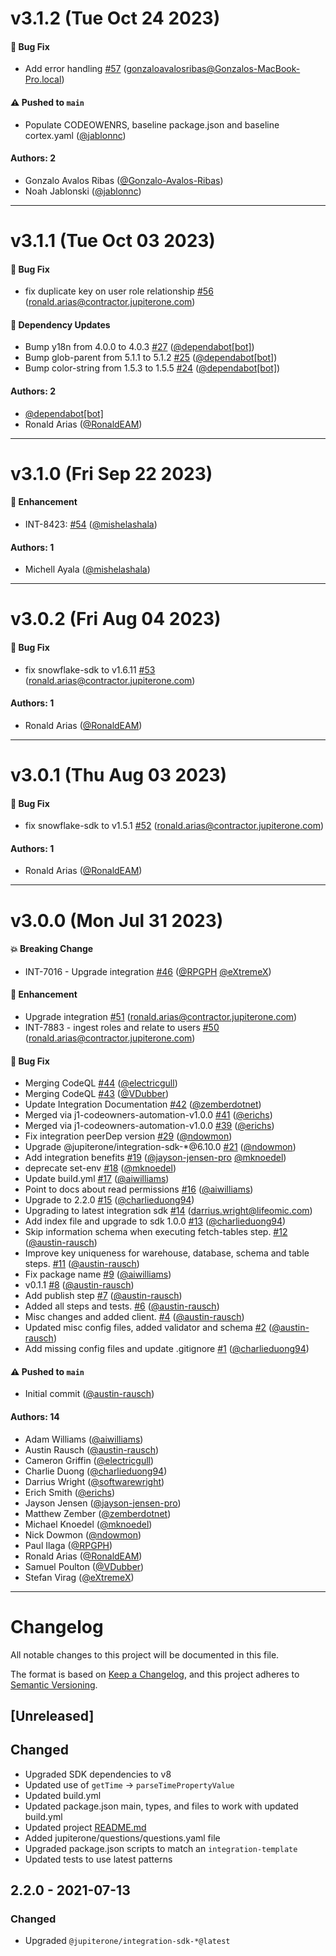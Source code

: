 # v3.1.2 (Tue Oct 24 2023)

#### 🐛 Bug Fix

- Add error handling [#57](https://github.com/JupiterOne/graph-snowflake/pull/57) (gonzaloavalosribas@Gonzalos-MacBook-Pro.local)

#### ⚠️ Pushed to `main`

- Populate CODEOWENRS, baseline package.json and baseline cortex.yaml ([@jablonnc](https://github.com/jablonnc))

#### Authors: 2

- Gonzalo Avalos Ribas ([@Gonzalo-Avalos-Ribas](https://github.com/Gonzalo-Avalos-Ribas))
- Noah Jablonski ([@jablonnc](https://github.com/jablonnc))

---

# v3.1.1 (Tue Oct 03 2023)

#### 🐛 Bug Fix

- fix duplicate key on user role relationship [#56](https://github.com/JupiterOne/graph-snowflake/pull/56) (ronald.arias@contractor.jupiterone.com)

#### 🔩 Dependency Updates

- Bump y18n from 4.0.0 to 4.0.3 [#27](https://github.com/JupiterOne/graph-snowflake/pull/27) ([@dependabot[bot]](https://github.com/dependabot[bot]))
- Bump glob-parent from 5.1.1 to 5.1.2 [#25](https://github.com/JupiterOne/graph-snowflake/pull/25) ([@dependabot[bot]](https://github.com/dependabot[bot]))
- Bump color-string from 1.5.3 to 1.5.5 [#24](https://github.com/JupiterOne/graph-snowflake/pull/24) ([@dependabot[bot]](https://github.com/dependabot[bot]))

#### Authors: 2

- [@dependabot[bot]](https://github.com/dependabot[bot])
- Ronald Arias ([@RonaldEAM](https://github.com/RonaldEAM))

---

# v3.1.0 (Fri Sep 22 2023)

#### 🚀 Enhancement

- INT-8423: [#54](https://github.com/JupiterOne/graph-snowflake/pull/54) ([@mishelashala](https://github.com/mishelashala))

#### Authors: 1

- Michell Ayala ([@mishelashala](https://github.com/mishelashala))

---

# v3.0.2 (Fri Aug 04 2023)

#### 🐛 Bug Fix

- fix snowflake-sdk to v1.6.11 [#53](https://github.com/JupiterOne/graph-snowflake/pull/53) (ronald.arias@contractor.jupiterone.com)

#### Authors: 1

- Ronald Arias ([@RonaldEAM](https://github.com/RonaldEAM))

---

# v3.0.1 (Thu Aug 03 2023)

#### 🐛 Bug Fix

- fix snowflake-sdk to v1.5.1 [#52](https://github.com/JupiterOne/graph-snowflake/pull/52) (ronald.arias@contractor.jupiterone.com)

#### Authors: 1

- Ronald Arias ([@RonaldEAM](https://github.com/RonaldEAM))

---

# v3.0.0 (Mon Jul 31 2023)

#### 💥 Breaking Change

- INT-7016 - Upgrade integration [#46](https://github.com/JupiterOne/graph-snowflake/pull/46) ([@RPGPH](https://github.com/RPGPH) [@eXtremeX](https://github.com/eXtremeX))

#### 🚀 Enhancement

- Upgrade integration [#51](https://github.com/JupiterOne/graph-snowflake/pull/51) (ronald.arias@contractor.jupiterone.com)
- INT-7883 - ingest roles and relate to users [#50](https://github.com/JupiterOne/graph-snowflake/pull/50) (ronald.arias@contractor.jupiterone.com)

#### 🐛 Bug Fix

- Merging CodeQL [#44](https://github.com/JupiterOne/graph-snowflake/pull/44) ([@electricgull](https://github.com/electricgull))
- Merging CodeQL [#43](https://github.com/JupiterOne/graph-snowflake/pull/43) ([@VDubber](https://github.com/VDubber))
- Update Integration Documentation [#42](https://github.com/JupiterOne/graph-snowflake/pull/42) ([@zemberdotnet](https://github.com/zemberdotnet))
- Merged via j1-codeowners-automation-v1.0.0 [#41](https://github.com/JupiterOne/graph-snowflake/pull/41) ([@erichs](https://github.com/erichs))
- Merged via j1-codeowners-automation-v1.0.0 [#39](https://github.com/JupiterOne/graph-snowflake/pull/39) ([@erichs](https://github.com/erichs))
- Fix integration peerDep version [#29](https://github.com/JupiterOne/graph-snowflake/pull/29) ([@ndowmon](https://github.com/ndowmon))
- Upgrade @jupiterone/integration-sdk-*@6.10.0 [#21](https://github.com/JupiterOne/graph-snowflake/pull/21) ([@ndowmon](https://github.com/ndowmon))
- Add integration benefits [#19](https://github.com/JupiterOne/graph-snowflake/pull/19) ([@jayson-jensen-pro](https://github.com/jayson-jensen-pro) [@mknoedel](https://github.com/mknoedel))
- deprecate set-env [#18](https://github.com/JupiterOne/graph-snowflake/pull/18) ([@mknoedel](https://github.com/mknoedel))
- Update build.yml [#17](https://github.com/JupiterOne/graph-snowflake/pull/17) ([@aiwilliams](https://github.com/aiwilliams))
- Point to docs about read permissions [#16](https://github.com/JupiterOne/graph-snowflake/pull/16) ([@aiwilliams](https://github.com/aiwilliams))
- Upgrade to 2.2.0 [#15](https://github.com/JupiterOne/graph-snowflake/pull/15) ([@charlieduong94](https://github.com/charlieduong94))
- Upgrading to latest integration sdk [#14](https://github.com/JupiterOne/graph-snowflake/pull/14) (darrius.wright@lifeomic.com)
- Add index file and upgrade to sdk 1.0.0 [#13](https://github.com/JupiterOne/graph-snowflake/pull/13) ([@charlieduong94](https://github.com/charlieduong94))
- Skip information schema when executing fetch-tables step. [#12](https://github.com/JupiterOne/graph-snowflake/pull/12) ([@austin-rausch](https://github.com/austin-rausch))
- Improve key uniqueness for warehouse, database, schema and table steps. [#11](https://github.com/JupiterOne/graph-snowflake/pull/11) ([@austin-rausch](https://github.com/austin-rausch))
- Fix package name [#9](https://github.com/JupiterOne/graph-snowflake/pull/9) ([@aiwilliams](https://github.com/aiwilliams))
- v0.1.1 [#8](https://github.com/JupiterOne/graph-snowflake/pull/8) ([@austin-rausch](https://github.com/austin-rausch))
- Add publish step [#7](https://github.com/JupiterOne/graph-snowflake/pull/7) ([@austin-rausch](https://github.com/austin-rausch))
- Added all steps and tests. [#6](https://github.com/JupiterOne/graph-snowflake/pull/6) ([@austin-rausch](https://github.com/austin-rausch))
- Misc changes and added client. [#4](https://github.com/JupiterOne/graph-snowflake/pull/4) ([@austin-rausch](https://github.com/austin-rausch))
- Updated misc config files, added validator and schema [#2](https://github.com/JupiterOne/graph-snowflake/pull/2) ([@austin-rausch](https://github.com/austin-rausch))
- Add missing config files and update .gitignore [#1](https://github.com/JupiterOne/graph-snowflake/pull/1) ([@charlieduong94](https://github.com/charlieduong94))

#### ⚠️ Pushed to `main`

- Initial commit ([@austin-rausch](https://github.com/austin-rausch))

#### Authors: 14

- Adam Williams ([@aiwilliams](https://github.com/aiwilliams))
- Austin Rausch ([@austin-rausch](https://github.com/austin-rausch))
- Cameron Griffin ([@electricgull](https://github.com/electricgull))
- Charlie Duong ([@charlieduong94](https://github.com/charlieduong94))
- Darrius Wright ([@softwarewright](https://github.com/softwarewright))
- Erich Smith ([@erichs](https://github.com/erichs))
- Jayson Jensen ([@jayson-jensen-pro](https://github.com/jayson-jensen-pro))
- Matthew Zember ([@zemberdotnet](https://github.com/zemberdotnet))
- Michael Knoedel ([@mknoedel](https://github.com/mknoedel))
- Nick Dowmon ([@ndowmon](https://github.com/ndowmon))
- Paul Ilaga ([@RPGPH](https://github.com/RPGPH))
- Ronald Arias ([@RonaldEAM](https://github.com/RonaldEAM))
- Samuel Poulton ([@VDubber](https://github.com/VDubber))
- Stefan Virag ([@eXtremeX](https://github.com/eXtremeX))

---

# Changelog

All notable changes to this project will be documented in this file.

The format is based on [Keep a Changelog](https://keepachangelog.com/en/1.0.0/),
and this project adheres to
[Semantic Versioning](https://semver.org/spec/v2.0.0.html).

## [Unreleased]

## Changed

- Upgraded SDK dependencies to v8
- Updated use of `getTime` → `parseTimePropertyValue`
- Updated build.yml
- Updated package.json main, types, and files to work with updated build.yml
- Updated project [README.md](http://README.md '‌')
- Added jupiterone/questions/questions.yaml file
- Upgraded package.json scripts to match an `integration-template`
- Updated tests to use latest patterns

## 2.2.0 - 2021-07-13

### Changed

- Upgraded `@jupiterone/integration-sdk-*@latest`
